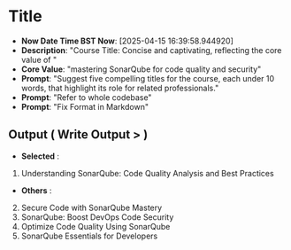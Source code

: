 # Title
- **Now Date Time BST Now**: [2025-04-15 16:39:58.944920]
- **Description**: "Course Title: Concise and captivating, reflecting the core value of "
- **Core Value**: "mastering SonarQube for code quality and security"
- **Prompt**: "Suggest five compelling titles for the course, each under 10 words, that highlight its role for related professionals."
- **Prompt**: "Refer to whole codebase"
- **Prompt**: "Fix Format in Markdown"

## Output ( Write Output > )
- **Selected** :
1. Understanding SonarQube: Code Quality Analysis and Best Practices

- **Others** :
2. Secure Code with SonarQube Mastery  
3. SonarQube: Boost DevOps Code Security  
4. Optimize Code Quality Using SonarQube  
5. SonarQube Essentials for Developers
